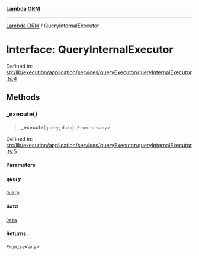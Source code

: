 [**Lambda ORM**](../README.md)

***

[Lambda ORM](../README.md) / QueryInternalExecutor

# Interface: QueryInternalExecutor

Defined in: [src/lib/execution/application/services/queryExecutor/queryInternalExecutor.ts:4](https://github.com/lambda-orm/lambdaorm/blob/3651733ea30a9b22e5794fe9b49a401b0588ef00/src/lib/execution/application/services/queryExecutor/queryInternalExecutor.ts#L4)

## Methods

### \_execute()

> **\_execute**(`query`, `data`): `Promise`\<`any`\>

Defined in: [src/lib/execution/application/services/queryExecutor/queryInternalExecutor.ts:5](https://github.com/lambda-orm/lambdaorm/blob/3651733ea30a9b22e5794fe9b49a401b0588ef00/src/lib/execution/application/services/queryExecutor/queryInternalExecutor.ts#L5)

#### Parameters

##### query

[`Query`](../classes/Query.md)

##### data

[`Data`](../classes/Data.md)

#### Returns

`Promise`\<`any`\>
